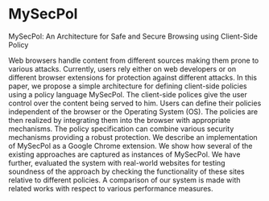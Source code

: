# MySecPol
MySecPol: An Architecture for Safe and Secure Browsing using Client-Side Policy

Web browsers handle content from different sources making them prone to various attacks. Currently, users rely either on web developers or on different browser extensions for protection against different attacks. In this paper, we propose a simple architecture for defining client-side policies using a policy language MySecPol. The client-side polices give the user control over the content being served to him. Users can define their policies independent of the browser or the Operating System (OS). The policies are then realized by integrating them into the browser with appropriate mechanisms. The policy specification can combine various security mechanisms providing a robust protection. We describe an implementation of MySecPol as a Google Chrome extension. We show how several of the existing approaches are captured as instances of MySecPol. We have further, evaluated the system  with real-world websites for testing soundness of the approach by checking the functionality of these sites relative to different policies. A comparison of our system is made with related works with respect to various performance measures.
